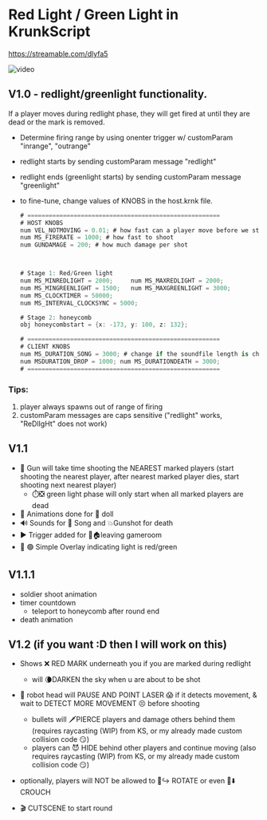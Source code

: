 
# Red Light / Green Light in KrunkScript
https://streamable.com/dlyfa5

![video](2021-10-13_23-03-07.gif)


	
## V1.0 - redlight/greenlight functionality. 
If a player moves during redlight phase, they will get fired at until they are dead or the mark is removed.
- Determine firing range by using onenter trigger w/ customParam "inrange", "outrange"
- redlight starts by sending customParam message "redlight"
- redlight ends (greenlight starts) by sending customParam message "greenlight"
- to fine-tune, change values of KNOBS in the host.krnk file.

	```cs
	# ======================================================
	# HOST KNOBS
	num VEL_NOTMOVING = 0.01; # how fast can a player move before we start shooting it (pixels/ms)
	num MS_FIRERATE = 1000; # how fast to shoot
	num GUNDAMAGE = 200; # how much damage per shot



	# Stage 1: Red/Green light
	num MS_MINREDLIGHT = 2000;     num MS_MAXREDLIGHT = 2000;
	num MS_MINGREENLIGHT = 1500;   num MS_MAXGREENLIGHT = 3000;
	num MS_CLOCKTIMER = 50000; 
	num MS_INTERVAL_CLOCKSYNC = 5000;

	# Stage 2: honeycomb
	obj honeycombstart = {x: -173, y: 100, z: 132};

	# ======================================================
	# CLIENT KNOBS
	num MS_DURATION_SONG = 3000; # change if the soundfile length is changed
	num MSDURATION_DROP = 1000; num MS_DURATIONDEATH = 3000;
	# ======================================================
	```
	
### Tips:
1. player always spawns out of range of firing
2. customParam messages are caps sensitive ("redlight" works, "ReDlIgHt" does not work)

## V1.1  
- 🔫 Gun will take time shooting the NEAREST marked players (start shooting the nearest player, after nearest marked player dies, start shooting next nearest player)
	- ⏱️❎ green light phase will only start when all marked players are dead
- 🎥 Animations done for 🎎 doll
- 🔊 Sounds for 🎵 Song and 💥Gunshot for death
- ▶️ Trigger added for 🏃🏠leaving gameroom
- 🔴 🟢 Simple Overlay indicating light is red/green 

## V1.1.1
- soldier shoot animation
- timer countdown
	- teleport to honeycomb after round end
- death animation


## V1.2 (if you want :D then I will work on this)  

- Shows ❌ RED MARK underneath you if you are marked during redlight
	- will 🌘DARKEN the sky when u are about to be shot

- 🤖 robot head will PAUSE AND POINT LASER 😱 if it detects movement, & wait to DETECT MORE MOVEMENT 😣 before shooting
	- bullets will 🗡️PIERCE players and damage others behind them (requires raycasting (WIP) from KS, or my already made custom collision code 😏)
	- players can 😈 HIDE behind other players and continue moving (also requires raycasting (WIP) from KS, or my already made custom collision code 😏)
- optionally, players will NOT be allowed to 🛑↪️ ROTATE or even 🛑⬇️ CROUCH
- 🎬 CUTSCENE to start round 